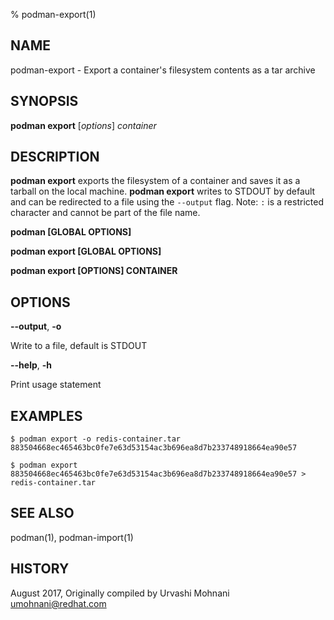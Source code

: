 % podman-export(1)

## NAME
podman\-export - Export a container's filesystem contents as a tar archive

## SYNOPSIS
**podman export** [*options*] *container*

## DESCRIPTION
**podman export** exports the filesystem of a container and saves it as a tarball
on the local machine. **podman export** writes to STDOUT by default and can be
redirected to a file using the `--output` flag.
Note: `:` is a restricted character and cannot be part of the file name.

**podman [GLOBAL OPTIONS]**

**podman export [GLOBAL OPTIONS]**

**podman export [OPTIONS] CONTAINER**

## OPTIONS

**--output**, **-o**

Write to a file, default is STDOUT

**--help**, **-h**

Print usage statement

## EXAMPLES

```
$ podman export -o redis-container.tar 883504668ec465463bc0fe7e63d53154ac3b696ea8d7b233748918664ea90e57

$ podman export 883504668ec465463bc0fe7e63d53154ac3b696ea8d7b233748918664ea90e57 > redis-container.tar
```

## SEE ALSO
podman(1), podman-import(1)

## HISTORY
August 2017, Originally compiled by Urvashi Mohnani <umohnani@redhat.com>
